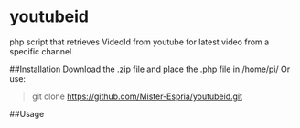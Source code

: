 # youtubeid
php script that retrieves VideoId from youtube for latest video from a specific channel

##Installation
Download the .zip file and place the .php file in /home/pi/
Or use:
> git clone https://github.com/Mister-Espria/youtubeid.git




##Usage
